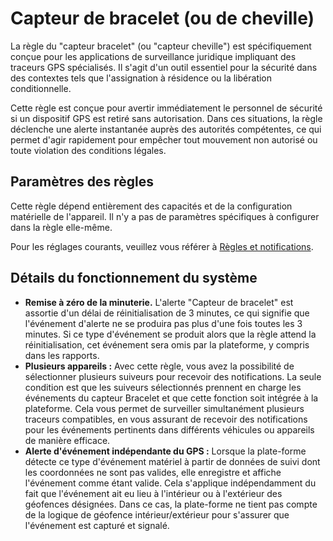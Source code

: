 # Capteur de bracelet (ou de cheville)

La règle du "capteur bracelet" (ou "capteur cheville") est spécifiquement conçue pour les applications de surveillance juridique impliquant des traceurs GPS spécialisés. Il s'agit d'un outil essentiel pour la sécurité dans des contextes tels que l'assignation à résidence ou la libération conditionnelle.

Cette règle est conçue pour avertir immédiatement le personnel de sécurité si un dispositif GPS est retiré sans autorisation. Dans ces situations, la règle déclenche une alerte instantanée auprès des autorités compétentes, ce qui permet d'agir rapidement pour empêcher tout mouvement non autorisé ou toute violation des conditions légales.

## Paramètres des règles

Cette règle dépend entièrement des capacités et de la configuration matérielle de l'appareil. Il n'y a pas de paramètres spécifiques à configurer dans la règle elle-même.

Pour les réglages courants, veuillez vous référer à [Règles et notifications](../../regles-et-notifications.md).

## Détails du fonctionnement du système

- **Remise à zéro de la minuterie.** L'alerte "Capteur de bracelet" est assortie d'un délai de réinitialisation de 3 minutes, ce qui signifie que l'événement d'alerte ne se produira pas plus d'une fois toutes les 3 minutes. Si ce type d'événement se produit alors que la règle attend la réinitialisation, cet événement sera omis par la plateforme, y compris dans les rapports.
- **Plusieurs appareils :** Avec cette règle, vous avez la possibilité de sélectionner plusieurs suiveurs pour recevoir des notifications. La seule condition est que les suiveurs sélectionnés prennent en charge les événements du capteur Bracelet et que cette fonction soit intégrée à la plateforme. Cela vous permet de surveiller simultanément plusieurs traceurs compatibles, en vous assurant de recevoir des notifications pour les événements pertinents dans différents véhicules ou appareils de manière efficace.
- **Alerte d'événement indépendante du GPS :** Lorsque la plate-forme détecte ce type d'événement matériel à partir de données de suivi dont les coordonnées ne sont pas valides, elle enregistre et affiche l'événement comme étant valide. Cela s'applique indépendamment du fait que l'événement ait eu lieu à l'intérieur ou à l'extérieur des géofences désignées. Dans ce cas, la plate-forme ne tient pas compte de la logique de géofence intérieur/extérieur pour s'assurer que l'événement est capturé et signalé.
